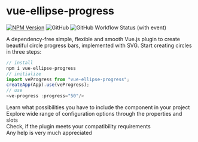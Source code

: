 # vue-ellipse-progress

<div class="guide-introduction-labels">

[![NPM Version](https://img.shields.io/npm/v/vue-ellipse-progress?style=for-the-badge&color=success)](https://www.npmjs.com/package/vue-ellipse-progress)
![GitHub](https://img.shields.io/github/license/setaman/vue-ellipse-progress?style=for-the-badge)
![GitHub Workflow Status (with event)](https://img.shields.io/github/actions/workflow/status/setaman/vue-ellipse-progress/build.yml?style=for-the-badge)

</div>    

A dependency-free simple, flexible and smooth Vue.js plugin to create beautiful circle progress bars, implemented with SVG.
Start creating circles in three steps:

```js
// install
npm i vue-ellipse-progress
// initialize
import veProgress from "vue-ellipse-progress";
createApp(App).use(veProgress);
// use
<ve-progress :progress="50"/>
```

<div class="grid grid-cols-1 md:grid-cols-2 gap-4 mt-10">
  <div>
    <CardLink link="/guide/installation.html" title="Installation options">
      Learn what possibilities you have to include the component in your project
    </CardLink>
  </div>
  <div>
    <CardLink class="fill" link="/guide/options/" title="Configuration">
      Explore wide range of configuration options through the properties and slots
    </CardLink>
  </div>
<div>
    <CardLink link="/guide/compatibility.html" title="Compatibility">
      Check, if the plugin meets your compatibility requirements 
    </CardLink>
  </div>
  <div>
    <CardLink class="fill" link="/guide/contribution.html" title="Contribution">
      Any help is very much appreciated
    </CardLink>
  </div>
</div>
